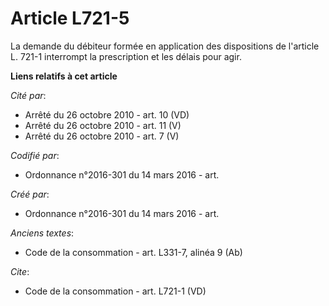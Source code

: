 # Article L721-5

La demande du débiteur formée en application des dispositions de l'article L. 721-1 interrompt la prescription et les délais
pour agir.

**Liens relatifs à cet article**

_Cité par_:

  - Arrêté du 26 octobre 2010 - art. 10 (VD)
  - Arrêté du 26 octobre 2010 - art. 11 (V)
  - Arrêté du 26 octobre 2010 - art. 7 (V)

_Codifié par_:

  - Ordonnance n°2016-301 du 14 mars 2016 - art.

_Créé par_:

  - Ordonnance n°2016-301 du 14 mars 2016 - art.

_Anciens textes_:

  - Code de la consommation - art. L331-7, alinéa 9 (Ab)

_Cite_:

  - Code de la consommation - art. L721-1 (VD)
